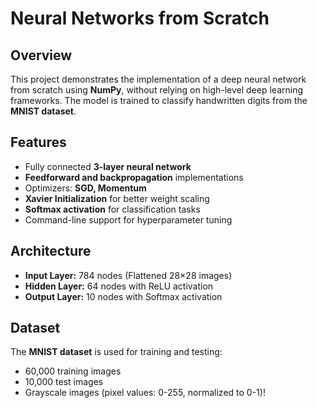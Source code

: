 # Neural Networks from Scratch

## Overview
This project demonstrates the implementation of a deep neural network from scratch using **NumPy**, without relying on high-level deep learning frameworks. The model is trained to classify handwritten digits from the **MNIST dataset**.

## Features
- Fully connected **3-layer neural network**
- **Feedforward and backpropagation** implementations
- Optimizers: **SGD, Momentum**
- **Xavier Initialization** for better weight scaling
- **Softmax activation** for classification tasks
- Command-line support for hyperparameter tuning

## Architecture
- **Input Layer:** 784 nodes (Flattened 28×28 images)
- **Hidden Layer:** 64 nodes with ReLU activation
- **Output Layer:** 10 nodes with Softmax activation

## Dataset
The **MNIST dataset** is used for training and testing:
- 60,000 training images
- 10,000 test images
- Grayscale images (pixel values: 0-255, normalized to 0-1)!




